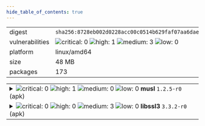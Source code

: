 ```yaml
---
hide_table_of_contents: true
---
```


<table>
<tr><td>digest</td><td><code>sha256:8728eb002d0228acc00c0514b629faf07aa6daead3e1a4f657b3d1ffe78e6138</code></td><tr><tr><td>vulnerabilities</td><td><img alt="critical: 0" src="https://img.shields.io/badge/critical-0-lightgrey"/> <img alt="high: 1" src="https://img.shields.io/badge/high-1-e25d68"/> <img alt="medium: 3" src="https://img.shields.io/badge/medium-3-fbb552"/> <img alt="low: 0" src="https://img.shields.io/badge/low-0-lightgrey"/> <!-- unspecified: 0 --></td></tr>
<tr><td>platform</td><td>linux/amd64</td></tr>
<tr><td>size</td><td>48 MB</td></tr>
<tr><td>packages</td><td>173</td></tr>
</table>
</details></table>
</details>

<table>
<tr><td valign="top">
<details><summary><img alt="critical: 0" src="https://img.shields.io/badge/C-0-lightgrey"/> <img alt="high: 1" src="https://img.shields.io/badge/H-1-e25d68"/> <img alt="medium: 0" src="https://img.shields.io/badge/M-0-lightgrey"/> <img alt="low: 0" src="https://img.shields.io/badge/L-0-lightgrey"/> <!-- unspecified: 0 --><strong>musl</strong> <code>1.2.5-r0</code> (apk)</summary>

<small><code>pkg:apk/alpine/musl@1.2.5-r0?arch=x86_64&distro=alpine-3.20.3</code></small><br/>

```dockerfile
# tw-toolkit.Dockerfile (24:24)
FROM ${ALPINE_IMAGE}
```

<br/>

<a href="https://scout.docker.com/v/CVE-2025-26519?s=alpine&n=musl&ns=alpine&t=apk&osn=alpine&osv=3.20&vr=%3C1.2.5-r1"><img alt="high : CVE--2025--26519" src="https://img.shields.io/badge/CVE--2025--26519-lightgrey?label=high%20&labelColor=e25d68"/></a> 

<table>
<tr><td>Affected range</td><td><code>&lt;1.2.5-r1</code></td></tr>
<tr><td>Fixed version</td><td><code>1.2.5-r1</code></td></tr>
<tr><td>EPSS Score</td><td><code>0.010%</code></td></tr>
<tr><td>EPSS Percentile</td><td><code>1st percentile</code></td></tr>
</table>

<details><summary>Description</summary>
<blockquote>



</blockquote>
</details>
</details></td></tr>

<tr><td valign="top">
<details><summary><img alt="critical: 0" src="https://img.shields.io/badge/C-0-lightgrey"/> <img alt="high: 0" src="https://img.shields.io/badge/H-0-lightgrey"/> <img alt="medium: 3" src="https://img.shields.io/badge/M-3-fbb552"/> <img alt="low: 0" src="https://img.shields.io/badge/L-0-lightgrey"/> <!-- unspecified: 0 --><strong>libssl3</strong> <code>3.3.2-r0</code> (apk)</summary>

<small><code>pkg:apk/alpine/libssl3@3.3.2-r0?arch=x86_64&distro=alpine-3.20.3&upstream=openssl</code></small><br/>

```dockerfile
# tw-toolkit.Dockerfile (24:24)
FROM ${ALPINE_IMAGE}
```

<br/>

<a href="https://scout.docker.com/v/CVE-2024-12797?s=alpine&n=openssl&ns=alpine&t=apk&osn=alpine&osv=3.20&vr=%3C3.3.3-r0"><img alt="medium : CVE--2024--12797" src="https://img.shields.io/badge/CVE--2024--12797-lightgrey?label=medium%20&labelColor=fbb552"/></a> 

<table>
<tr><td>Affected range</td><td><code>&lt;3.3.3-r0</code></td></tr>
<tr><td>Fixed version</td><td><code>3.3.3-r0</code></td></tr>
<tr><td>EPSS Score</td><td><code>0.130%</code></td></tr>
<tr><td>EPSS Percentile</td><td><code>34th percentile</code></td></tr>
</table>

<details><summary>Description</summary>
<blockquote>



</blockquote>
</details>

<a href="https://scout.docker.com/v/CVE-2024-9143?s=alpine&n=openssl&ns=alpine&t=apk&osn=alpine&osv=3.20&vr=%3C3.3.2-r1"><img alt="medium : CVE--2024--9143" src="https://img.shields.io/badge/CVE--2024--9143-lightgrey?label=medium%20&labelColor=fbb552"/></a> 

<table>
<tr><td>Affected range</td><td><code>&lt;3.3.2-r1</code></td></tr>
<tr><td>Fixed version</td><td><code>3.3.2-r1</code></td></tr>
<tr><td>EPSS Score</td><td><code>0.416%</code></td></tr>
<tr><td>EPSS Percentile</td><td><code>61st percentile</code></td></tr>
</table>

<details><summary>Description</summary>
<blockquote>



</blockquote>
</details>

<a href="https://scout.docker.com/v/CVE-2024-13176?s=alpine&n=openssl&ns=alpine&t=apk&osn=alpine&osv=3.20&vr=%3C3.3.2-r2"><img alt="medium : CVE--2024--13176" src="https://img.shields.io/badge/CVE--2024--13176-lightgrey?label=medium%20&labelColor=fbb552"/></a> 

<table>
<tr><td>Affected range</td><td><code>&lt;3.3.2-r2</code></td></tr>
<tr><td>Fixed version</td><td><code>3.3.2-r2</code></td></tr>
<tr><td>EPSS Score</td><td><code>0.029%</code></td></tr>
<tr><td>EPSS Percentile</td><td><code>7th percentile</code></td></tr>
</table>

<details><summary>Description</summary>
<blockquote>



</blockquote>
</details>
</details></td></tr>
</table>

